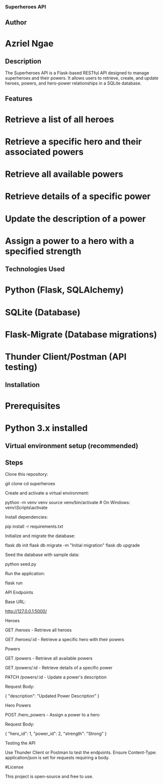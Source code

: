 ### Superheroes API

## Author

# Azriel Ngae

## Description

The Superheroes API is a Flask-based RESTful API designed to manage superheroes and their powers. It allows users to retrieve, create, and update heroes, powers, and hero-power relationships in a SQLite database.

## Features

# Retrieve a list of all heroes

# Retrieve a specific hero and their associated powers

# Retrieve all available powers

# Retrieve details of a specific power

# Update the description of a power

# Assign a power to a hero with a specified strength

## Technologies Used

# Python (Flask, SQLAlchemy)

# SQLite (Database)

# Flask-Migrate (Database migrations)

# Thunder Client/Postman (API testing)

## Installation

# Prerequisites

# Python 3.x installed

## Virtual environment setup (recommended)

## Steps

Clone this repository:

git clone <repo-url>
cd superheroes

Create and activate a virtual environment:

python -m venv venv
source venv/bin/activate  # On Windows: venv\Scripts\activate

Install dependencies:

pip install -r requirements.txt

Initialize and migrate the database:

flask db init
flask db migrate -m "Initial migration"
flask db upgrade

Seed the database with sample data:

python seed.py

Run the application:

flask run

API Endpoints

Base URL:

http://127.0.0.1:5000/

Heroes

GET /heroes - Retrieve all heroes

GET /heroes/:id - Retrieve a specific hero with their powers

Powers

GET /powers - Retrieve all available powers

GET /powers/:id - Retrieve details of a specific power

PATCH /powers/:id - Update a power's description

Request Body:

{
  "description": "Updated Power Description"
}

Hero Powers

POST /hero_powers - Assign a power to a hero

Request Body:

{
  "hero_id": 1,
  "power_id": 2,
  "strength": "Strong"
}

Testing the API

Use Thunder Client or Postman to test the endpoints. Ensure Content-Type: application/json is set for requests requiring a body.

#License

This project is open-source and free to use.

